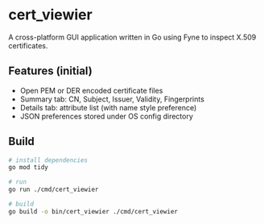 # cert_viewier

A cross-platform GUI application written in Go using Fyne to inspect X.509 certificates.

## Features (initial)
- Open PEM or DER encoded certificate files
- Summary tab: CN, Subject, Issuer, Validity, Fingerprints
- Details tab: attribute list (with name style preference)
- JSON preferences stored under OS config directory

## Build
```bash
# install dependencies
go mod tidy

# run
go run ./cmd/cert_viewier

# build
go build -o bin/cert_viewier ./cmd/cert_viewier
```
